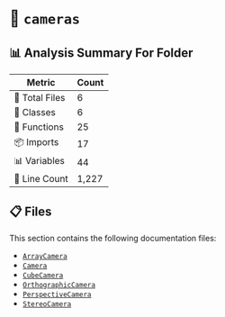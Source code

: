# 📁 `cameras`

## 📊 Analysis Summary For Folder

| Metric | Count |
|--------|-------|
| 📁 Total Files | 6 |
| 🧱 Classes | 6 |
| 🔧 Functions | 25 |
| 📦 Imports | 17 |
| 📊 Variables | 44 |
| 🔢 Line Count | 1,227 |


## 📋 Files

This section contains the following documentation files:

- [`ArrayCamera`](./ArrayCamera.md)
- [`Camera`](./Camera.md)
- [`CubeCamera`](./CubeCamera.md)
- [`OrthographicCamera`](./OrthographicCamera.md)
- [`PerspectiveCamera`](./PerspectiveCamera.md)
- [`StereoCamera`](./StereoCamera.md)